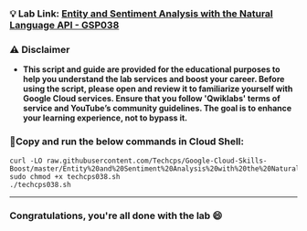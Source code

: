 
### 💡 Lab Link: [Entity and Sentiment Analysis with the Natural Language API - GSP038](https://www.cloudskillsboost.google/focuses/1843?parent=catalog)



### ⚠️ Disclaimer
- **This script and guide are provided for  the educational purposes to help you understand the lab services and boost your career. Before using the script, please open and review it to familiarize yourself with Google Cloud services. Ensure that you follow 'Qwiklabs' terms of service and YouTube’s community guidelines. The goal is to enhance your learning experience, not to bypass it.**



### 🚨Copy and run the below commands in Cloud Shell:

```
curl -LO raw.githubusercontent.com/Techcps/Google-Cloud-Skills-Boost/master/Entity%20and%20Sentiment%20Analysis%20with%20the%20Natural%20Language%20API/techcps038.sh
sudo chmod +x techcps038.sh
./techcps038.sh
```

---

### Congratulations, you're all done with the lab 😄

